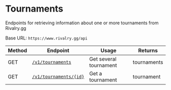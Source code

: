 # Tournaments
Endpoints for retrieving information about one or more tournaments from Rivalry.gg

Base URL: `https://www.rivalry.gg/api`

Method | Endpoint | Usage | Returns
--- | --- | --- | ---
GET | [`/v1/tournaments`](Index.md) | Get several tournament | tournaments
GET | [`/v1/tournaments/{id}`](Show.md) | Get a tournament | tournament
